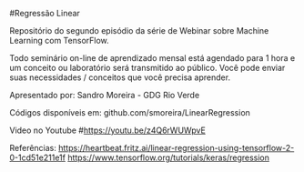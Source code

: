 #Regressão Linear

Repositório do segundo episódio da série de Webinar sobre Machine Learning com TensorFlow.

Todo seminário on-line de aprendizado mensal está agendado para 1 hora e um conceito ou laboratório será transmitido ao público. Você pode enviar suas necessidades / conceitos que você precisa aprender.

Apresentado por: Sandro Moreira - GDG Rio Verde

Códigos disponíveis em: github.com/smoreira/LinearRegression

Video no Youtube #https://youtu.be/z4Q6rWUWpvE


Referências: 
https://heartbeat.fritz.ai/linear-regression-using-tensorflow-2-0-1cd51e211e1f
https://www.tensorflow.org/tutorials/keras/regression
